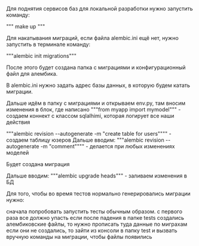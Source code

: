 Для поднятия сервисов баз для локальной разработки нужно запустить команду:

"""
make up
"""

Для накатывания миграций, если файла alembic.ini ещё нет, нужно запустить в терминале команду:

"""alembic init migrations"""

После этого будет создана папка с миграциями и конфигурационный файл для алембика.

В alembic.ini нужно задать адрес базы данных, в которую будем катать миграции.

Дальше идём в папку с миграциями и открываем env.py, там вносим изменения в блок, где написано
"""from myapp import mymodel""" - создаем коннект с классом sqlalhimi, которая логирует все наши действия

"""alembic revision --autogenerate -m "create table for users"""" - создаем таблицу юзеров
Дальше вводим: """alembic revision --autogenerate -m "comment"""" - делается при любых изменениях моделей

Будет создана миграция

Дальше вводим: """alembic upgrade heads""" - заливаем изменения в БД

Для того, чтобы во время тестов нормально генерировались миграции нужно:

сначала попробовать запустить тесты обычным образом. с первого раза все должно упасть
если после падения в папке tests создались алембиковские файлы, то нужно прописать туда данные по миграхам
если они не создались, то зайти из консоли в папку test и вызвать вручную команды на миграции, чтобы файлы появились
